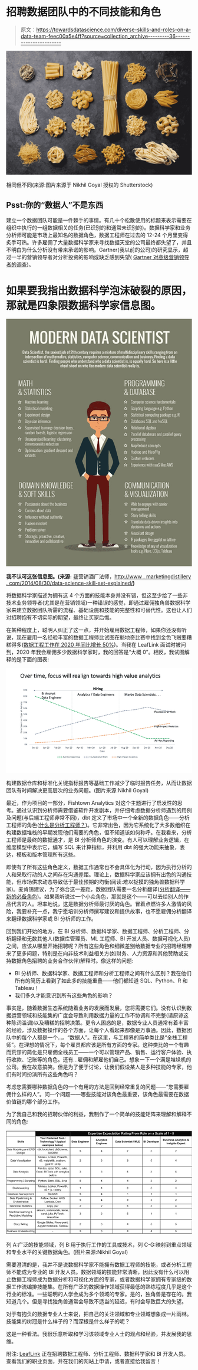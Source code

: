 # 招聘数据团队中的不同技能和角色

> 原文：<https://towardsdatascience.com/diverse-skills-and-roles-on-a-data-team-feec00a5e4ff?source=collection_archive---------36----------------------->

![](img/45ee99e8e678eb3497d12b0e910ccd4b.png)

相同但不同(来源:图片来源于 Nikhil Goyal 授权的 Shutterstock)

## Psst:你的“数据人”不是东西

建立一个数据团队可能是一件棘手的事情。有几十个松散使用的标题来表示需要在组织中执行的一组数据相关的任务(已识别的和通常未识别的)。数据科学家和业务分析师可能是市场上最知名的数据角色，数据工程师在过去的 12-24 个月里变得炙手可热。许多雇佣了大量数据科学家来寻找数据天堂的公司最终都失望了，并且不明白为什么分析没有带来承诺的影响。Gartner(我以前的公司)的研究显示，超过一半的营销领导者对分析投资的影响或缺乏感到失望( [Gartner 对高级营销领导者的调查](https://www.gartner.com/en/newsroom/press-releases/2020-10-07-gartner-reveals-more-than-half-of-marketing-leaders-a))。

# 如果要我指出数据科学泡沫破裂的原因，那就是四象限数据科学家信息图。

![](img/49197d2e70020e15a1802126b0472d16.png)

**我不认可这张信息图。(来源:** [我](https://www.pinterest.com/pin/496310821409727821/)营销酒厂法师，[http://www . marketingdistillery . com/2014/08/30/data-science-skill-set-explained/](http://www.marketingdistillery.com/2014/08/30/data-science-skill-set-explained/)**)**

将数据科学家描述为拥有这 4 个方面的技能本身并没有错，但这至少给了一些非技术业务领导者(尤其是在营销领域)一种错误的感觉，即通过雇佣独角兽数据科学家来建立数据团队所需的流程、基础设施和技能的完整性和可替代性。这也让人们对招聘抱有不切实际的期望，最终让买家后悔。

在某种程度上，聪明人纠正了这一点，并开始雇用数据工程师，如果你还没有听说，现在雇用一名经验丰富的数据工程师比试图在魁地奇比赛中找到金色飞贼要糟糕得多([数据工程工作在 2020 年同比增长 50%](https://quanthub.com/data-engineer-demand/#:~:text=DICE's%20recent%202020%20Tech%20Job,growing%20by%2050%25%20in%202019.))。当我在 LeafLink 面试时被问到，2020 年我会雇佣多少数据科学家时，我的回答是“大概 0”。相反，我试图解释的是下面的图表:

![](img/a5881a597cefc00ac95c68095738f6c0.png)

构建数据仓库和标准化关键指标报告等基础工作减少了临时报告任务，从而让数据团队有时间解决更高层次的业务问题。(图片来源:Nikhil Goyal)

最近，作为项目的一部分，Fishtown Analytics 对这个主题进行了启发性的思考。通过认识到分析师需要借鉴软件开发剧本，并仔细考虑数据分析师遇到的用例及问题(与后端工程师非常不同)，dbt 定义了市场中一个全新的数据角色——分析工程师的角色([什么是分析工程师？](https://blog.getdbt.com/what-is-an-analytics-engineer/))。它非常出色，因为它系统化了大多数组织在构建数据堆栈的早期发现他们需要的角色，但不知道该如何称呼。在我看来，分析工程师是最终的数据通才，是 BI 分析师角色的演变。有人可以理解业务逻辑，在维度模型中表示它，编写 SQL 来计算指标，并利用 dbt 的强大功能来抽象，表达，模板和版本管理所有这些。

即使有了所有这些角色定义，数据工作通常也不会具体化为行动，因为执行分析的人和采取行动的人之间存在沟通差距。理论上，数据科学家应该拥有出色的沟通技能，但市场供求动态导致低于最佳预期的均衡(阅读:难以捉摸的独角兽数据科学家)。麦肯锡建议，为了弥合这一差距，数据团队需要一名分析翻译([分析翻译——新的必备角色](https://www.mckinsey.com/business-functions/mckinsey-analytics/our-insights/analytics-translator))。如果我听说过一个小众角色，那就是这个——可以去给别人的作品代言的人。坦率地说，这是数据分析师最讨厌的角色。冒着点燃许多人激情的风险，我要补充一点，我宁愿培训分析师撰写建议和提供故事，也不愿雇佣分析翻译来翻译数据科学家或 BI 分析师的工作。

回到我们开始的地方，在 BI 分析师、数据科学家、数据工程师、分析工程师、分析翻译和无数其他人(数据库管理员、ML 工程师、BI 开发人员、数据可视化人员)之间，应该从哪里开始招聘呢？所有这些角色和细微差别给数据专业的招聘经理带来了更多问题，特别是在向非技术利益相关方(如财务、人力资源和其他赞助或支持数据角色招聘的业务合作伙伴)解释时。像这样的问题:

*   BI 分析师、数据科学家、数据工程师和分析工程师之间有什么区别？我在他们所有的简历上看到了如此多的技能重叠——他们都知道 SQL、Python、R 和 Tableau！
*   我们多久才能意识到所有这些角色的影响？

事实是，随着数据生态系统随着业务的发展而发展，您将需要它们。没有认识到数据运营领域和技能集的广度会导致利用数据力量的工作不协调和不完整(请原谅这种陈词滥调)以及糟糕的招聘决策。更令人困惑的是，数据专业人员通常有着丰富的经验，涉及数据操作的各个方面，让每个人看起来都像是万事通。因此，数据团队中的每个人都是一个…。“数据人”。在这里，与工程界的简单类比是“全栈工程师”。在理想的情况下，每个雇员都应该是所有方面的专家。这种类比的一个有趣而荒谬的简化是只雇佣全栈员工——一个可以管理产品、销售、运行客户体验、执行收款、记账等的角色。还有…雇佣和解雇他们自己。想象一下一个满是堆垛机的公司。我在故意搞笑。但是为了便于讨论，让我们假设某人是多种技能的专家，他们有时间扮演所有这些角色吗？

考虑您需要哪种数据角色的一个有用的方法是回到经常重复的问题——“您需要雇佣什么样的人”。问一个问题——哪些技能对该角色最重要，该角色最需要在数据价值链的哪个部分工作。

为了我自己和我的招聘伙伴的利益，我制作了一个简单的技能矩阵来理解和解释不同的角色:

![](img/aac2646d420955a272265254c1c85bcd.png)

列 A:广泛的技能领域，列 B:用于执行工作的工具或技术，列 C-G:映射到重点领域和专业水平的关键数据角色。(图片来源:Nikhil Goyal)

需要澄清的是，我并不是说数据科学家不能拥有数据工程师的技能，或者分析工程师不能成为专业的 BI 开发人员。数据领域的技能非常清晰，因此没有什么可以阻止数据工程师成为数据分析和可视化方面的专家，或者数据科学家拥有专家级的数据工作流编排技能集。在所有广泛的数据操作领域获得最低的熟练程度几乎是这个行业的标准。一些聪明的人学会成为多个领域的专家。是的，独角兽是存在的。我知道几个。但是寻找独角兽通常会导致不适当的延迟，有时会导致巨大的失望。

对于有抱负的数据专业人士来说，把自己的关注领域和专业领域想象成一片雨林。技能集的树冠是什么样子的？而深根是什么样子的呢？

这是一种看法。我很乐意听取和学习该领域专业人士的观点和经验，并发展我的思维。

附注: [LeafLink](https://leaflink.com/careers#openings) 正在招聘数据工程师、分析工程师、数据科学家和 BI 开发人员。查看我们的职业页面，并在我们的网站上申请，或者直接给我留言！